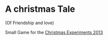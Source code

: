 A christmas Tale
================
(Of Friendship and love)

Small Game for the  [Christmas Experiments 2013](http://christmasexperiments.com/ "Christmas Experiments 2013")
